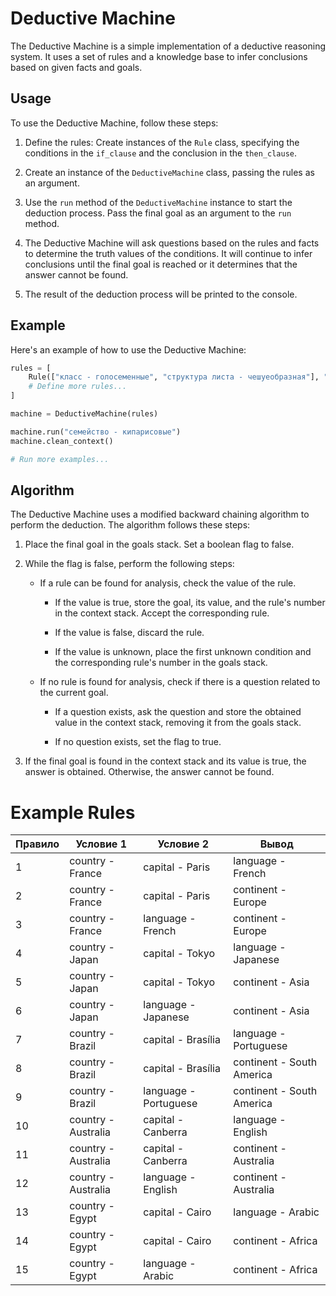 # Deductive Machine

The Deductive Machine is a simple implementation of a deductive reasoning system. It uses a set of rules and a knowledge base to infer conclusions based on given facts and goals.

## Usage

To use the Deductive Machine, follow these steps:

1. Define the rules: Create instances of the `Rule` class, specifying the conditions in the `if_clause` and the conclusion in the `then_clause`.

2. Create an instance of the `DeductiveMachine` class, passing the rules as an argument.

3. Use the `run` method of the `DeductiveMachine` instance to start the deduction process. Pass the final goal as an argument to the `run` method.

4. The Deductive Machine will ask questions based on the rules and facts to determine the truth values of the conditions. It will continue to infer conclusions until the final goal is reached or it determines that the answer cannot be found.

5. The result of the deduction process will be printed to the console.

## Example

Here's an example of how to use the Deductive Machine:

```python
rules = [
    Rule(["класс - голосеменные", "структура листа - чешуеобразная"], "семейство - кипарисовые"),
    # Define more rules...
]

machine = DeductiveMachine(rules)

machine.run("семейство - кипарисовые")
machine.clean_context()

# Run more examples...

```

## Algorithm

The Deductive Machine uses a modified backward chaining algorithm to perform the deduction. The algorithm follows these steps:

1. Place the final goal in the goals stack. Set a boolean flag to false.

2. While the flag is false, perform the following steps:

   - If a rule can be found for analysis, check the value of the rule.
   
     - If the value is true, store the goal, its value, and the rule's number in the context stack. Accept the corresponding rule.
     
     - If the value is false, discard the rule.
     
     - If the value is unknown, place the first unknown condition and the corresponding rule's number in the goals stack.
   
   - If no rule is found for analysis, check if there is a question related to the current goal.
   
     - If a question exists, ask the question and store the obtained value in the context stack, removing it from the goals stack.
     
     - If no question exists, set the flag to true.

3. If the final goal is found in the context stack and its value is true, the answer is obtained. Otherwise, the answer cannot be found.

# Example Rules

| Правило | Условие 1                   | Условие 2              | Вывод             |
|---------|-----------------------------|------------------------|-------------------|
| 1       | country - France            | capital - Paris        | language - French |
| 2       | country - France            | capital - Paris        | continent - Europe |
| 3       | country - France            | language - French      | continent - Europe |
| 4       | country - Japan             | capital - Tokyo        | language - Japanese |
| 5       | country - Japan             | capital - Tokyo        | continent - Asia |
| 6       | country - Japan             | language - Japanese    | continent - Asia |
| 7       | country - Brazil            | capital - Brasília     | language - Portuguese |
| 8       | country - Brazil            | capital - Brasília     | continent - South America |
| 9       | country - Brazil            | language - Portuguese | continent - South America |
| 10      | country - Australia         | capital - Canberra     | language - English |
| 11      | country - Australia         | capital - Canberra     | continent - Australia |
| 12      | country - Australia         | language - English     | continent - Australia |
| 13      | country - Egypt             | capital - Cairo        | language - Arabic |
| 14      | country - Egypt             | capital - Cairo        | continent - Africa |
| 15      | country - Egypt             | language - Arabic      | continent - Africa |
